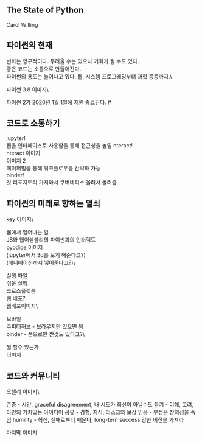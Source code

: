 The State of Python
---
Carol Willing


파이썬의 현재
---
변화는 영구적이다. 두려울 수는 있으나 기회가 될 수도 있다.\
좋은 코드는 소통으로 만들어진다.\
파이썬의 용도는 늘어나고 있다. 웹, 시스템 프로그래밍부터 과학 등등까지.\

파이썬 3.8 이미지\

파이썬 2가 2020년 1월 1일에 지원 종료된다. [#](http://pythonclock.org)


코드로 소통하기
---
jupyter!\
웹을 인터페이스로 사용함을 통해 접근성을 높임
nteract!\
nteract 이미지\
이미지 2\
페이퍼밀을 통해 워크플로우를 간략화 가능\
binder!\
깃 리포지토리 가져와서 쿠버네티스 올려서 돌려줌


파이썬의 미래로 향하는 열쇠
---
key 이미지\

웹에서 일어나는 일\
JS와 웹어셈블리의 파이썬과의 인터렉트\
pyodide 이미지\
(jupyter에서 3d를 보게 해준다고?)\
(애니메이션까지 넣어준다고?)\

실행 파일\
쉬운 실행\
크로스플랫폼\
웹 배포?\
웹배포이미지\

모바일\
주피터허브 - 브라우저만 있으면 됨\
binder - 폰으로만 짠것도 있다고?\

뭘 할수 있는가\
이미지

코드와 커뮤니티
---
오렐리 이미지\

존중 - 시간, graceful disagreement, 내 시도가 최선이 아닐수도
듣기 - 이해, 고려, 타인의 가치있는 아이디어
공유 - 경험, 지식, 리스크와 보상
믿음 - 부정은 창의성을 죽임
humility - 혁신, 실패로부터 배운다, long-tern success
강한 비전을 가져라

마지막 이미지
